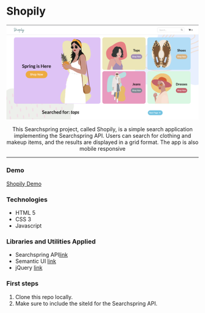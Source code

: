 # Shopily

<img width="1054" alt="Better Reads Logo" src="shopily-screenshot.png">

<p align="center"> This Searchspring project, called Shopily, is a simple search application implementing the Searchspring API. Users can search for clothing and makeup items, and the results are displayed in a grid format. The app is also mobile responsive<p>
  
<hr />

### Demo
[Shopily Demo](https://shopily.netlify.app/)

### Technologies
- HTML 5
- CSS 3
- Javascript

### Libraries and Utilities Applied
- Searchspring API[link](https://searchspring.zendesk.com/hc/en-us/sections/115000119223-Search-API)
- Semantic UI [link](https://semantic-ui.com/)
- jQuery [link](https://jquery.com/)

### First steps

1. Clone this repo locally.
1. Make sure to include the siteId for the Searchspring API.

